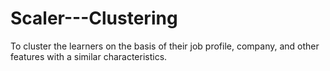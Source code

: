 # Scaler---Clustering
To cluster the learners on the basis of their job profile, company, and other features with a similar characteristics.

